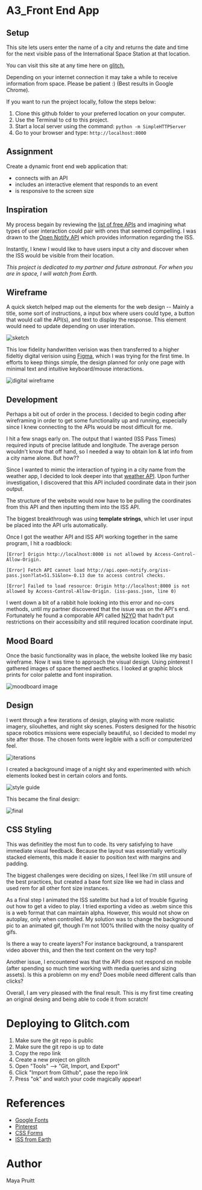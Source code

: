 # A3_Front End App
## Setup

This site lets users enter the name of a city and returns the date and time for the next visible pass of the International Space Station at that location. 

You can visit this site at any time here on [glitch.](https://pruitt-a3-frontendapp-iss.glitch.me)

Depending on your internet connection it may take a while to receive information from space. Please be patient :)
(Best results in Google Chrome).

If you want to run the project locally, follow the steps below:

1. Clone this github folder to your preferred location on your computer. 
2. Use the Terminal to cd to this project. 
3. Start a local server using the command: ```python -m SimpleHTTPServer```
4. Go to your browser and type: ```http://localhost:8000```

## Assignment

Create a dynamic front end web application that:

- connects with an API
- includes an interactive element that responds to an event 
- is responsive to the screen size

## Inspiration

My process begain by reviewing the [list of free APIs](https://github.com/public-apis/public-apis#text-analysis) and imagining what types of user interaction could pair with ones that seemed compelling. I was drawn to the [Open Notify API](http://open-notify.org/Open-Notify-API/ISS-Pass-Times/) which provides information regarding the ISS.

Instantly, I knew I would like to have users input a city and discover when the ISS would be visible from their location. 

*This project is dedicated to my partner and future astronaut. For when you are in space, I will watch from Earth.*

## Wireframe

A quick sketch helped map out the elements for the web design -- Mainly a title, some sort of instructions, a input box where users could type, a button that would call the API(s), and text to display the response. This element would need to update depending on user interation. 

![sketch](https://github.com/mayapruitt/A3_FrontEndApp/blob/master/documentation/outline.JPG)

This low fidelity handwritten verision was then transferred to a higher fideltiy digital verision using [Figma](https://www.figma.com/file/NCLBf8lVW6XSRqXC3nKzbl/Design?node-id=0%3A1), which I was trying for the first time. In efforts to keep things simple, the design planned for only one page with minimal text and intuitive keyboard/mouse interactions. 

![digital wireframe](https://github.com/mayapruitt/A3_FrontEndApp/blob/master/documentation/wireframe.png)

## Development

Perhaps a bit out of order in the process. I decided to begin coding after wireframing in order to get some functionality up and running, especially since I knew connecting to the APIs would be most difficult for me. 

I hit a few snags early on. The output that I wanted (ISS Pass Times) required inputs of precise latitude and longitude. The average person wouldn't know that off hand, so I needed a way to obtain lon & lat info from a city name alone. But how?? 

Since I wanted to mimic the interaction of typing in a city name from the weather app, I decided to look deeper into that [weather API](api.openweathermap.org). Upon further investigation, I discovered that this API included coordinate data in their json output. 

The structure of the website would now have to be pulling the coordinates from this API and then inputting them into the ISS API. 

The biggest breakthrough was using **template strings**, which let user input be placed into the API urls automatically. 

Once I got the weather API and ISS API working together in the same program, I hit a roadblock: 
```
[Error] Origin http://localhost:8000 is not allowed by Access-Control-Allow-Origin.

[Error] Fetch API cannot load http://api.open-notify.org/iss-pass.json?lat=51.51&lon=-0.13 due to access control checks.

[Error] Failed to load resource: Origin http://localhost:8000 is not allowed by Access-Control-Allow-Origin. (iss-pass.json, line 0)
```
I went down a bit of a rabbit hole looking into this error and no-cors methods, until my partner discovered that the issue was on the API's end. Fortunately he found a comporable API called [N2YO](https://www.n2yo.com/api/) that hadn't put restrictions on their accessibilty and still required location coordinate input. 

## Mood Board 

Once the basic functionality was in place, the website looked like my basic wireframe. Now it was time to approach the visual design. Using pinterest I gathered images of space themed aesthetics. I looked at graphic block prints for color palette and font inspiration.

![moodboard image](https://github.com/mayapruitt/A3_FrontEndApp/blob/master/documentation/moodboard.png)

## Design 

I went through a few iterations of design, playing with more realistic imagery, silouhettes, and night sky scenes.
Posters designed for the hisotric space robotics missions were especially beautiful, so I decided to model my site after those. The chosen fonts were legible with a scifi or computerized feel. 

![iterations](https://github.com/mayapruitt/A3_FrontEndApp/blob/master/documentation/iterations.png)

I created a background image of a night sky and experimented with which elements looked best in certain colors and fonts. 

![style guide](https://github.com/mayapruitt/A3_FrontEndApp/blob/master/documentation/styleguide.png)

This became the final design:

![final](https://github.com/mayapruitt/A3_FrontEndApp/blob/master/documentation/finaldesign.png)

## CSS Styling

This was definitley the most fun to code. Its very satisfying to have immediate visual feedback. Because the layout was essentially vertically stacked elements, this made it easier to position text with margins and padding. 

The biggest challenges were deciding on sizes, I feel like i'm still unsure of the best practices, but created a base font size like we had in class and used rem for all other font size instances. 

As a final step I animated the ISS satelitte but had a lot of trouble figuring out how to get a video to play. I tried exporting a video as .webm since this is a web format that can maintain alpha. However, this would not show on autoplay, only when controlled. My solution was to change the background pic to an animated gif, though I'm not 100% thrilled with the noisy quality of gifs. 

Is there a way to create layers? For instance background, a transparent video abover this, and then the text content on the very top?

Another issue, I encountered was that the API does not respond on mobile (after spending so much time working with media queries and sizing assets). Is this a problemn on my end? Does mobile need different calls than clicks?

Overall, I am very pleased with the final result. This is my first time creating an original desing and being able to code it from scratch!


# Deploying to Glitch.com
1. Make sure the git repo is public
2. Make sure the git repo is up to date
3. Copy the repo link
4. Create a new project on glitch
5. Open "Tools" --> "Git, Import, and Export"
6. Click "Import from Github", pase the repo link
7. Press "ok" and watch your code magically appear!

# References
- [Google Fonts](https://fonts.google.com/specimen/Inconsolata?selection.family=Inconsolata:400,700|Montserrat:400,700,800)
- [Pinterest](https://www.pinterest.com)
- [CSS Forms](https://www.w3schools.com/css/css_form.aspjavascript-frontend-guide.md#javascript-events)
- [ISS from Earth](https://www.youtube.com/watch?v=ktZxgfm2_7E&app=desktop)

# Author 
Maya Pruitt
